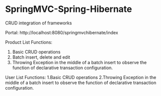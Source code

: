 # SpringMVC-Spring-Hibernate
CRUD integration of frameworks

Portal: http://localhost:8080/springmvchibernate/index

Product List Functions: 
  1. Basic CRUD operations
  2. Batch insert, delete and edit
  3. Throwing Exception in the middle of a batch insert to observe the function of declarative transaction configuration.


User List Functions: 
  1.Basic CRUD operations
  2.Throwing Exception in the middle of a batch insert to observe the function of declarative transaction configuration.
